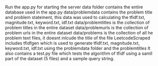 Run the app.py for starting the server
data folder contains the entire database used in the app.py
data/problemdata contains the problem title and problem statement, this data was used to calculating the tfidf.txt, magnitude.txt, keyword.txt, idf.txt
data/problemtitles is the collection of problem titles in the entire dataset
data/problemurls is the collection of problem urls in the entire dataset
data/problems is the collection of all he problem text files, it doesnt inlcude the title of the file
LeetcodeScraped includes tfidfgen which is used to generate tfidf.txt, magnitude.txt, keyword.txt, idf.txt using the problemdata folder and the problemtitles
It also contains a test.py file which tests the algorithm of tfidf using  a samll part of the dataset (5 files) and a sample query string.
